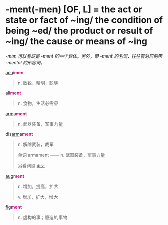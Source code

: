 # -ment(-men) [OF, L] = the act or state or fact of ~ing/ the condition of being ~ed/ the product or result of ~ing/ the cause or means of ~ing

*-men 可以看成是 -ment 的一个异体。另外，带 -ment 的名词，往往有对应的带 -mental 的形容词。*

[acu](_ac_.md)i<b style="color: #C71585;">men</b>
> n. 敏锐，精明，聪明

[al](_al_.md)i<b style="color: #C71585;">ment</b>
> n. 食物，生活必需品

[arm](_arm_.md)a<b style="color: #C71585;">ment</b>
> n. 武器装备，军事力量

dis[arm](_arm_.md)a<b style="color: #C71585;">ment</b>
> n. 解除武装，裁军
>
> 单词 armament —— n. 武器装备，军事力量
>
> 另看词缀 [dis-](dis-.md)

[aug](_aug_.md)<b style="color: #C71585;">ment</b>
> n. 增加，提高，扩大
>
> v. 增加，扩大，增大

[fig](_fig_.md)<b style="color: #C71585;">ment</b>
> n. 虚构的事；臆造的事物
